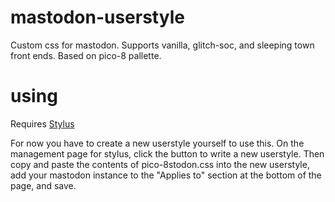 # mastodon-userstyle
Custom css for mastodon. Supports vanilla, glitch-soc, and sleeping town front ends. Based on pico-8 pallette.
# using
Requires [Stylus](https://add0n.com/stylus.html)

For now you have to create a new userstyle yourself to use this.
On the management page for stylus, click the button to write a new userstyle. Then copy and paste the contents of pico-8stodon.css into the new userstyle, add your mastodon instance to the "Applies to" section at the bottom of the page, and save. 
